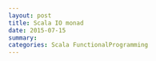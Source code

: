 ```yaml
---
layout: post
title: Scala IO monad
date: 2015-07-15
summary: 
categories: Scala FunctionalProgramming
---
```

